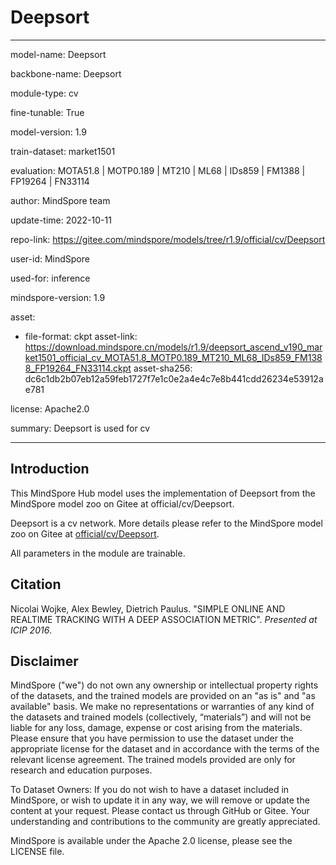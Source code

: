# Deepsort

---

model-name: Deepsort

backbone-name: Deepsort

module-type: cv

fine-tunable: True

model-version: 1.9

train-dataset: market1501

evaluation: MOTA51.8 | MOTP0.189 | MT210 | ML68 | IDs859 | FM1388 | FP19264 | FN33114

author: MindSpore team

update-time: 2022-10-11

repo-link: <https://gitee.com/mindspore/models/tree/r1.9/official/cv/Deepsort>

user-id: MindSpore

used-for: inference

mindspore-version: 1.9

asset:

-
    file-format: ckpt
    asset-link: <https://download.mindspore.cn/models/r1.9/deepsort_ascend_v190_market1501_official_cv_MOTA51.8_MOTP0.189_MT210_ML68_IDs859_FM1388_FP19264_FN33114.ckpt>
    asset-sha256: dc6c1db2b07eb12a59feb1727f7e1c0e2a4e4c7e8b441cdd26234e53912ae781

license: Apache2.0

summary: Deepsort is used for cv

---

## Introduction

This MindSpore Hub model uses the implementation of Deepsort from the MindSpore model zoo on Gitee at official/cv/Deepsort.

Deepsort is a cv network. More details please refer to the MindSpore model zoo on Gitee at [official/cv/Deepsort](https://gitee.com/mindspore/models/blob/r1.9/official/cv/Deepsort/README_CN.md).

All parameters in the module are trainable.

## Citation

Nicolai Wojke, Alex Bewley, Dietrich Paulus. "SIMPLE ONLINE AND REALTIME TRACKING WITH A DEEP ASSOCIATION METRIC". *Presented at ICIP 2016*.

## Disclaimer

MindSpore ("we") do not own any ownership or intellectual property rights of the datasets, and the trained models are provided on an "as is" and "as available" basis. We make no representations or warranties of any kind of the datasets and trained models (collectively, “materials”) and will not be liable for any loss, damage, expense or cost arising from the materials. Please ensure that you have permission to use the dataset under the appropriate license for the dataset and in accordance with the terms of the relevant license agreement. The trained models provided are only for research and education purposes.

To Dataset Owners: If you do not wish to have a dataset included in MindSpore, or wish to update it in any way, we will remove or update the content at your request. Please contact us through GitHub or Gitee. Your understanding and contributions to the community are greatly appreciated.

MindSpore is available under the Apache 2.0 license, please see the LICENSE file.
